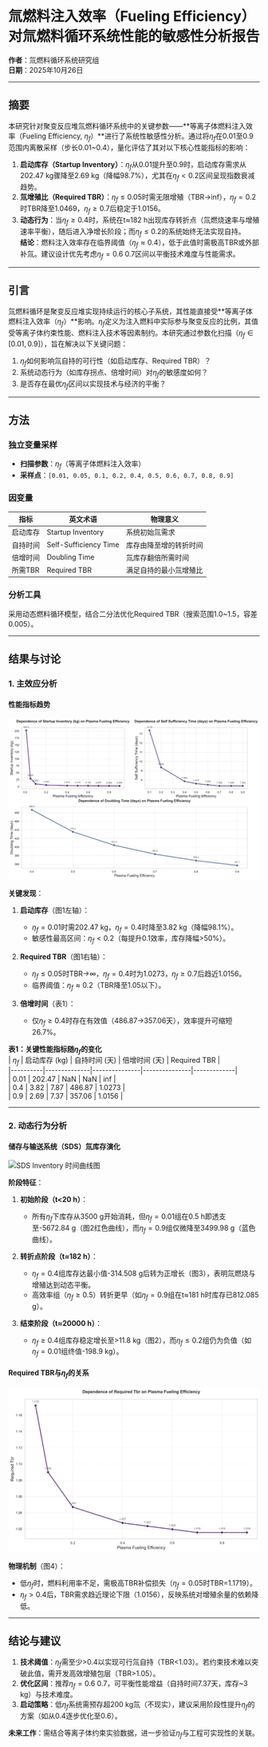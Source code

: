 # 氚燃料注入效率（Fueling Efficiency）对氚燃料循环系统性能的敏感性分析报告  

**作者**：氚燃料循环系统研究组  
**日期**：2025年10月26日  

---

## 摘要  
本研究针对聚变反应堆氚燃料循环系统中的关键参数——**等离子体燃料注入效率（Fueling Efficiency, $\eta_f$）**进行了系统性敏感性分析。通过将$\eta_f$在0.01至0.9范围内离散采样（步长0.01~0.4），量化评估了其对以下核心性能指标的影响：  
1. **启动库存（Startup Inventory）**：$\eta_f$从0.01提升至0.9时，启动库存需求从202.47 kg骤降至2.69 kg（降幅98.7%），尤其在$\eta_f<0.2$区间呈现指数衰减趋势。  
2. **氚增殖比（Required TBR）**：$\eta_f≤0.05$时需无限增殖（TBR→inf），$\eta_f=0.2$时TBR降至1.0469，$\eta_f≥0.7$后稳定于1.0156。  
3. **动态行为**：当$\eta_f≥0.4$时，系统在t≈182 h出现库存转折点（氚燃烧速率与增殖速率平衡），随后进入净增长阶段；而$\eta_f≤0.2$的系统始终无法实现自持。  
**结论**：燃料注入效率存在临界阈值（$\eta_f≈0.4$），低于此值时需极高TBR或外部补氚。建议设计优先考虑$\eta_f=0.6~0.7$区间以平衡技术难度与性能需求。

---

## 引言  
氚燃料循环是聚变反应堆实现持续运行的核心子系统，其性能直接受**等离子体燃料注入效率（$\eta_f$）**影响。$\eta_f$定义为注入燃料中实际参与聚变反应的比例，其值受等离子体约束性能、燃料注入技术等因素制约。本研究通过参数化扫描（$\eta_f \in [0.01, 0.9]$），旨在解决以下关键问题：  
1. $\eta_f$如何影响氚自持的可行性（如启动库存、Required TBR）？  
2. 系统动态行为（如库存拐点、倍增时间）对$\eta_f$的敏感度如何？  
3. 是否存在最优$\eta_f$区间以实现技术与经济的平衡？  

---

## 方法  
### 独立变量采样  
- **扫描参数**：$\eta_f$（等离子体燃料注入效率）  
- **采样点**：`[0.01, 0.05, 0.1, 0.2, 0.4, 0.5, 0.6, 0.7, 0.8, 0.9]`  

### 因变量  
| 指标 | 英文术语 | 物理意义 |  
|------|----------|----------|  
| 启动库存 | Startup Inventory | 系统初始氚需求 |  
| 自持时间 | Self-Sufficiency Time | 库存由降至增的转折时间 |  
| 倍增时间 | Doubling Time | 氚库存翻倍所需时间 |  
| 所需TBR | Required TBR | 满足自持的最小氚增殖比 |  

### 分析工具  
采用动态燃料循环模型，结合二分法优化Required TBR（搜索范围1.0~1.5，容差0.005）。

---

## 结果与讨论  

### 1. 主效应分析  

#### 性能指标趋势  
![性能指标趋势曲线图](combined_analysis_plots.svg)  

**关键发现**：  
1. **启动库存**（图1左轴）：  
   - $\eta_f=0.01$时需202.47 kg，$\eta_f=0.4$时降至3.82 kg（降幅98.1%）。  
   - 敏感性最高区间：$\eta_f<0.2$（每提升0.1效率，库存降幅>50%）。  

2. **Required TBR**（图1右轴）：  
   - $\eta_f≤0.05$时TBR→∞，$\eta_f=0.4$时为1.0273，$\eta_f≥0.7$后趋近1.0156。  
   - 临界阈值：$\eta_f≈0.2$（TBR降至1.05以下）。  

3. **倍增时间**（表1）：  
   - 仅$\eta_f≥0.4$时存在有效值（486.87→357.06天），效率提升可缩短26.7%。  

**表1：关键性能指标随$\eta_f$的变化**  
| $\eta_f$ | 启动库存 (kg) | 自持时间 (天) | 倍增时间 (天) | Required TBR |  
|----------|--------------|---------------|---------------|-------------|  
| 0.01     | 202.47       | NaN           | NaN           | inf         |  
| 0.4      | 3.82         | 7.87          | 486.87        | 1.0273      |  
| 0.9      | 2.69         | 7.37          | 357.06        | 1.0156      |  

---

### 2. 动态行为分析  

#### 储存与输送系统（SDS）氚库存演化  
![SDS Inventory 时间曲线图](sweep_sds_inventory_vs_plasma_Fueling_Efficiency.svg)  

**阶段特征**：  
1. **初始阶段（t<20 h）**：  
   - 所有$\eta_f$下库存从3500 g开始消耗，但$\eta_f=0.01$组在0.5 h即透支至-5672.84 g（图2红色曲线），而$\eta_f=0.9$组仅微降至3499.98 g（蓝色曲线）。  

2. **转折点阶段（t≈182 h）**：  
   - $\eta_f=0.4$组库存达最小值-314.508 g后转为正增长（图3），表明氚燃烧与增殖达到动态平衡。  
   - 高效率组（$\eta_f≥0.5$）转折更早（如$\eta_f=0.9$组在t≈181 h时库存已812.085 g）。  

3. **结束阶段（t≈20000 h）**：  
   - $\eta_f≥0.4$组库存稳定增长至>11.8 kg（图2），而$\eta_f≤0.2$组仍为负值（如$\eta_f=0.01$组终值-198.9 kg）。  

#### Required TBR与$\eta_f$的关系  
![Required TBR vs Fueling Efficiency](line_Required_TBR_vs_plasma.Fueling_Efficiency.svg)  

**物理机制**（图4）：  
- 低$\eta_f$时，燃料利用率不足，需极高TBR补偿损失（$\eta_f=0.05$时TBR=1.1719）。  
- $\eta_f>0.4$后，TBR需求趋近理论下限（1.0156），反映系统对增殖余量的依赖降低。

---

## 结论与建议  
1. **技术阈值**：$\eta_f$需至少>0.4以实现可行氚自持（TBR<1.03）。若约束技术难以突破此值，需开发高效增殖包层（TBR>1.05）。  
2. **优化区间**：推荐$\eta_f=0.6~0.7$，可平衡性能增益（自持时间7.37天，库存~3 kg）与技术难度。  
3. **启动策略**：低$\eta_f$系统需预存超200 kg氚（不现实），建议采用阶段性提升$\eta_f$的方案（如从0.4逐步优化至0.6）。  

**未来工作**：需结合等离子体约束实验数据，进一步验证$\eta_f$与工程可实现性的关联。